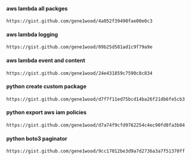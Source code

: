 <!--
author: hack0072008
head: http://www.etcunion.com/static/logo1_128x128.jpg
date: 2019-01-11
title: aws-lambda-用法 
tags: python aws lambda
images: http://www.etcunion.com/static/logo1_128x128.jpg
category: python aws lambda
status: publish
summary: aws-lambda-用法
-->




#### aws lambda all packges
    https://gist.github.com/gene1wood/4a052f39490fae00e0c3
    
#### aws lambda logging
    https://gist.github.com/gene1wood/09b25d581ad1c9f79a9e

#### aws lambda event and content
    https://gist.github.com/gene1wood/24e431859c7590c8c834
    
#### python create custom package
    https://gist.github.com/gene1wood/d7f7f11ed75bcd14ba26f21db6fe5cb3
    
#### python export aws iam policies
    https://gist.github.com/gene1wood/d7a74f9cfd9762254c4ec90fd8fa3b84

#### python boto3 paginator
    https://gist.github.com/gene1wood/9cc17012be3d9a7d2736a3a7f51370ff
